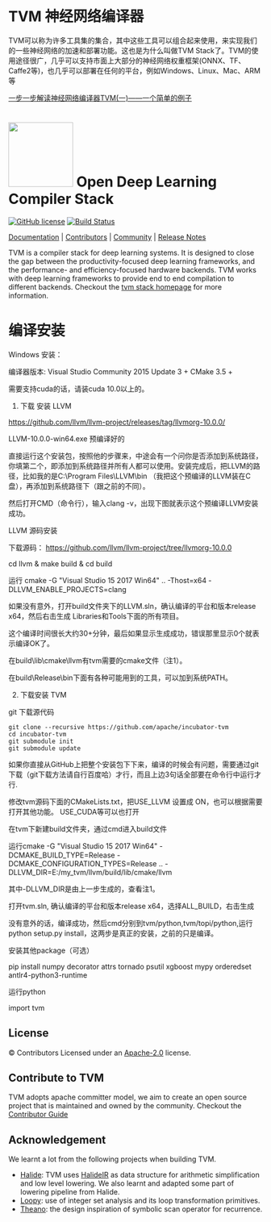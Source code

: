 # TVM 神经网络编译器
TVM可以称为许多工具集的集合，其中这些工具可以组合起来使用，来实现我们的一些神经网络的加速和部署功能。这也是为什么叫做TVM Stack了。TVM的使用途径很广，几乎可以支持市面上大部分的神经网络权重框架(ONNX、TF、Caffe2等)，也几乎可以部署在任何的平台，例如Windows、Linux、Mac、ARM等

[一步一步解读神经网络编译器TVM(一)——一个简单的例子](https://oldpan.me/archives/the-first-step-towards-tvm-1)


<img src=https://raw.githubusercontent.com/tqchen/tvm.ai/master/images/logo/tvm-logo-small.png width=128/> Open Deep Learning Compiler Stack
==============================================

[![GitHub license](https://dmlc.github.io/img/apache2.svg)](./LICENSE)
[![Build Status](http://ci.tvm.ai:8080/buildStatus/icon?job=tvm/master)](http://ci.tvm.ai:8080/job/tvm/job/master/)

[Documentation](https://docs.tvm.ai) |
[Contributors](CONTRIBUTORS.md) |
[Community](https://tvm.ai/community.html) |
[Release Notes](NEWS.md)

TVM is a compiler stack for deep learning systems. It is designed to close the gap between the
productivity-focused deep learning frameworks, and the performance- and efficiency-focused hardware backends.
TVM works with deep learning frameworks to provide end to end compilation to different backends.
Checkout the [tvm stack homepage](https://tvm.ai/)  for more information.


# 编译安装


Windows 安装：

 编译器版本: Visual Studio Community 2015 Update 3 +
            CMake 3.5 +
            
 需要支持cuda的话，请装cuda 10.0以上的。
 
1.	下载 安装 LLVM

https://github.com/llvm/llvm-project/releases/tag/llvmorg-10.0.0/ 

LLVM-10.0.0-win64.exe  预编译好的

直接运行这个安装包，按照他的步骤来，中途会有一个问你是否添加到系统路径，你填第二个，即添加到系统路径并所有人都可以使用。安装完成后，把LLVM的路径，比如我的是C:\Program Files\LLVM\bin  （我把这个预编译的LLVM装在C盘），再添加到系统路径下（跟之前的不同）。

然后打开CMD（命令行），输入clang -v，出现下图就表示这个预编译LLVM安装成功。


LLVM 源码安装

下载源码： https://github.com/llvm/llvm-project/tree/llvmorg-10.0.0

cd llvm & make build & cd build 

运行 cmake -G "Visual Studio 15 2017 Win64" .. -Thost=x64 -DLLVM_ENABLE_PROJECTS=clang

如果没有意外，打开build文件夹下的LLVM.sln，确认编译的平台和版本release x64，然后右击生成 Libraries和Tools下面的所有项目。

这个编译时间很长大约30+分钟，最后如果显示生成成功，错误那里显示0个就表示编译OK了。

在build\lib\cmake\llvm有tvm需要的cmake文件（注1）。

在build\Release\bin下面有各种可能用到的工具，可以加到系统PATH。



2.	下载安装 TVM

git 下载源代码

    git clone --recursive https://github.com/apache/incubator-tvm
    cd incubator-tvm
    git submodule init
    git submodule update

如果你直接从GitHub上把整个安装包下下来，编译的时候会有问题，需要通过git下载（git下载方法请自行百度哈）才行，而且上边3句话全部要在命令行中运行才行.

修改tvm源码下面的CMakeLists.txt，把USE_LLVM 设置成 ON，也可以根据需要打开其他功能。   	USE_CUDA等可以也打开 

在tvm下新建build文件夹，通过cmd进入build文件

运行cmake -G "Visual Studio 15 2017 Win64" -DCMAKE_BUILD_TYPE=Release -DCMAKE_CONFIGURATION_TYPES=Release .. -DLLVM_DIR=E:/my_tvm/llvm/build/lib/cmake/llvm

其中-DLLVM_DIR是由上一步生成的，查看注1。

打开tvm.sln, 确认编译的平台和版本release x64，选择ALL_BUILD，右击生成

 
没有意外的话，编译成功，然后cmd分别到tvm/python,tvm/topi/python,运行python setup.py install，这两步是真正的安装，之前的只是编译。

安装其他package（可选）

pip install numpy decorator attrs tornado psutil xgboost mypy orderedset antlr4-python3-runtime

运行python

import tvm





License
-------
© Contributors Licensed under an [Apache-2.0](https://github.com/dmlc/tvm/blob/master/LICENSE) license.

Contribute to TVM
-----------------
TVM adopts apache committer model, we aim to create an open source project that is maintained and owned by the community.
Checkout the [Contributor Guide](https://docs.tvm.ai/contribute/)

Acknowledgement
---------------
We learnt a lot from the following projects when building TVM.
- [Halide](https://github.com/halide/Halide): TVM uses [HalideIR](https://github.com/dmlc/HalideIR) as data structure for
  arithmetic simplification and low level lowering. We also learnt and adapted some part of lowering pipeline from Halide.
- [Loopy](https://github.com/inducer/loopy): use of integer set analysis and its loop transformation primitives.
- [Theano](https://github.com/Theano/Theano): the design inspiration of symbolic scan operator for recurrence.
